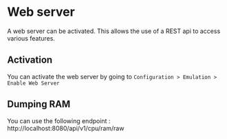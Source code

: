 # Web server

A web server can be activated. This allows the use of a REST api to access various features.

## Activation

You can activate the web server by going to `Configuration > Emulation > Enable Web Server`

## Dumping RAM

You can use the following endpoint : http://localhost:8080/api/v1/cpu/ram/raw

